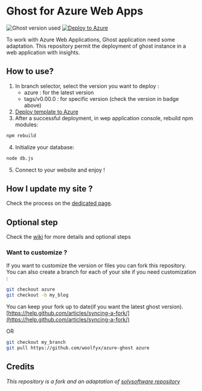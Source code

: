# Ghost for Azure Web Apps

![Ghost version used](https://img.shields.io/badge/ghost-v1.24.1-green.svg)
[![Deploy to Azure](https://azuredeploy.net/deploybutton.png)](https://azuredeploy.net/)

To work with Azure Web Applications, Ghost application need some adaptation.
This repository permit the deployment of ghost instance in a web application with insights.

## How to use?
1. In branch selector, select the version you want to deploy :
    * azure : for the latest version
    * tags/v0.00.0 : for specific version (check the version in badge above)
2. [Deploy template to Azure](https://azuredeploy.net/)
3. After a successful deployment, in wep application console, rebuild npm modules:
```bash
npm rebuild
```
4. Initialize your database:
```bash
node db.js
```
5. Connect to your website and enjoy !

## How I update my site ?

Check the process on the [dedicated page](https://github.com/woolfyx/azure-ghost/wiki/How-I-can-update-my-site-%3F).

## Optional step

Check the [wiki](https://github.com/woolfyx/azure-ghost/wiki) for more details and optional steps

### Want to customize ?

If you want to customize the version or files you can fork this repository.
You can also create a branch for each of your site if you need customization :
```bash
git checkout azure
git checkout -b my_blog
```
You can keep your fork up to date(if you want the latest ghost version).
[https://help.github.com/articles/syncing-a-fork/](https://help.github.com/articles/syncing-a-fork/)

OR

```bash
git checkout my_branch
git pull https://github.com/woolfyx/azure-ghost azure
```

## Credits
_This repository is a fork and an adaptation of [solvsoftware repository](https://github.com/solvsoftware/Ghost-Azure)_
